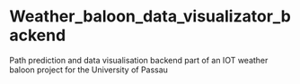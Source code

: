 # Weather_baloon_data_visualizator_backend
Path prediction and data visualisation backend part of an IOT weather baloon project for the University of Passau
